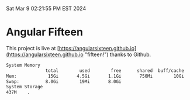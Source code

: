 Sat Mar  9 02:21:55 PM EST 2024

# Angular Fifteen


This project is live at [https://angularsixteen.github.io](https://angularsixteen.github.io "fifteen!") thanks to Github.

```bash
System Memory
               total        used        free      shared  buff/cache   available
Mem:            15Gi       4.5Gi       1.1Gi       750Mi        10Gi        10Gi
Swap:          8.0Gi        19Mi       8.0Gi
System Storage
437M	.
```
